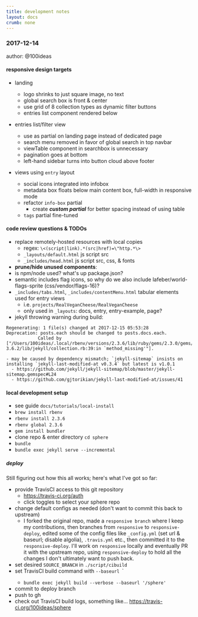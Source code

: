 ```yaml
---
title: development notes
layout: docs
crumb: none
---
```


### 2017-12-14
author: @100ideas

#### responsive design targets
- landing
  - logo shrinks to just square image, no text
  - global search box is front & center
  - use grid of 8 collection types as dynamic filter buttons
  - entries list component rendered below

- entries list/filter view
  - use as partial on landing page instead of dedicated page
  - search menu removed in favor of global search in top navbar
  - viewTable component in searchbox is unnecessary
  - pagination goes at bottom
  - left-hand sidebar turns into button cloud above footer

- views using `entry` layout
  + social icons integrated into infobox
  + metadata box floats below main content box, full-width in responsive mode
  + refactor `info-box` partial
    + create ___custom partial___ for better spacing instead of using table
  + `tags` partial fine-tuned



#### code review questions & TODOs
  - replace remotely-hosted resources with local copies
    - regex: ```\<(script|link).*(src|href)=\"http.*\>```
    - `_layouts/default.html` js script src
    - `_includes/head.html` js script src, css, & fonts
  - **prune/hide unused components**:
  - is npm/node used? what's up package.json?
  - semantic includes flag icons, so why do we also include lafeber/world-flags-sprite  (css/vendor/flags-16)?
  - `_includes/tabs.html`, `_includes/contentMenu.html` tabular elements used for entry views
    - i.e. `projects/RealVeganCheese/RealVeganCheese`
    - only used in `_layouts`: docs, entry, entry-example, page?
  - jekyll throwing warning during build:
  ```
  Regenerating: 1 file(s) changed at 2017-12-15 05:53:28        Deprecation: posts.each should be changed to posts.docs.each.
              Called by ["/Users/100ideas/.local/rbenv/versions/2.3.6/lib/ruby/gems/2.3.0/gems/jekyll-3.6.2/lib/jekyll/collection.rb:39:in `method_missing'"].
  ```
    - may be caused by dependency mismatch; `jekyll-sitemap` insists on installing `jekyll-last-modified-at v0.3.4` but latest is v1.0.1
      - https://github.com/jekyll/jekyll-sitemap/blob/master/jekyll-sitemap.gemspec#L24
      - https://github.com/gjtorikian/jekyll-last-modified-at/issues/41

#### local development setup
  - see guide `docs/tutorials/local-install`
  - `brew install rbenv`
  - `rbenv install 2.3.6`
  - `rbenv global 2.3.6`
  - `gem install bundler`
  - clone repo & enter directory `cd sphere`
  - `bundle`
  - `bundle exec jekyll serve --incremental`

##### deploy
  Still figuring out how this all works; here's what I've got so far:
  
  - provide TravisCI access to this git repository
    - https://travis-ci.org/auth
    - click toggles to select your sphere repo
  - change default configs as needed (don't want to commit this back to upstream)
    - I forked the original repo, made a `responsive branch` where I keep my contributions, then branches from `responsive` to `responsive-deploy`, edited some of the config files like `_config.yml` (set url & baseurl; disable algolia), `.travis.yml` etc., then committed it to the `responsive-deploy`. I'll work on `responsive` locally and eventually PR it with the upstream repo, using `responsive-deploy` to hold all the changes I don't ultimately want to push back.
  - set desired `SOURCE_BRANCH` in `./script/cibuild`
  - set TravisCI build command with `--baseurl `<your repo name>`
    - `bundle exec jekyll build --verbose --baseurl '/sphere'`
  - commit to deploy branch
  - push to gh
  - check out TravisCI build logs, something like... https://travis-ci.org/100ideas/sphere
